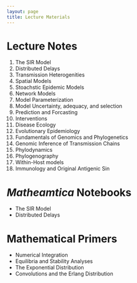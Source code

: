 ```yaml
---
layout: page
title: Lecture Materials
---
```


# Lecture Notes

1. The SIR Model
2. Distributed Delays
3. Transmission Heterogenities
4. Spatial Models
5. Stoachstic Epidemic Models
6. Network Models
7. Model Parameterization
8. Model Uncertainty, adequacy, and selection
9. Prediction and Forcasting
10. Interventions
11. Disease Ecology
12. Evolutionary Epidemiology
13. Fundamentals of Genomics and Phylogenetics
14. Genomic Inference of Transmission Chains
15. Phylodynamics
16. Phylogenography
17. Within-Host models
18. Immunology and Original Antigenic Sin

# _Matheamtica_ Notebooks
* The SIR Model
* Distributed Delays

# Mathematical Primers
* Numerical Integration
* Equilibria and Stability Analyses
* The Exponential Distribution
* Convolutions and the Erlang Distribution

